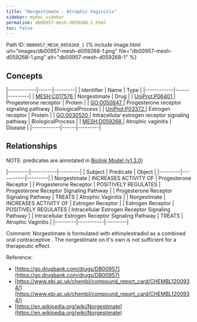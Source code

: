 ```yaml
---
title: "Norgestimate - Atrophic Vaginitis"
sidebar: mydoc_sidebar
permalink: db00957-mesh-d059268-1.html
toc: false 
---
```



Path ID: `DB00957_MESH_D059268_1`
{% include image.html url="images/db00957-mesh-d059268-1.png" file="db00957-mesh-d059268-1.png" alt="db00957-mesh-d059268-1" %}

## Concepts

|------------|------|---------|
| Identifier | Name | Type    |
|------------|------|---------|
| <a href="https://identifiers.org/MESH:C017576">MESH:C017576 </a> | Norgestimate | Drug |
| <a href="https://identifiers.org/UniProt:P06401">UniProt:P06401 </a> | Progesterone receptor | Protein |
| <a href="https://identifiers.org/GO:0050847">GO:0050847 </a> | Progesterone receptor signaling pathway | BiologicalProcess |
| <a href="https://identifiers.org/UniProt:P03372">UniProt:P03372 </a> | Estrogen receptor | Protein |
| <a href="https://identifiers.org/GO:0030520">GO:0030520 </a> | Intracellular estrogen receptor signaling pathway | BiologicalProcess |
| <a href="https://identifiers.org/MESH:D059268">MESH:D059268 </a> | Atrophic vaginitis | Disease |
|------------|------|---------|

## Relationships


NOTE: predicates are annotated in <a href="https://github.com/biolink/biolink-model/releases/tag/v1.3.0">Biolink Model (v1.3.0)</a>

|---------|-----------|---------|
| Subject | Predicate | Object  |
|---------|-----------|---------|
| Norgestimate | INCREASES ACTIVITY OF | Progesterone Receptor |
| Progesterone Receptor | POSITIVELY REGULATES | Progesterone Receptor Signaling Pathway |
| Progesterone Receptor Signaling Pathway | TREATS | Atrophic Vaginitis |
| Norgestimate | INCREASES ACTIVITY OF | Estrogen Receptor |
| Estrogen Receptor | POSITIVELY REGULATES | Intracellular Estrogen Receptor Signaling Pathway |
| Intracellular Estrogen Receptor Signaling Pathway | TREATS | Atrophic Vaginitis |
|---------|-----------|---------|

Comment: Norgestimate is formulated with ethinylestradiol as a combined oral contraceptive . The norgestimate on it's own is not sufficient for a therapeutic effect.

Reference: 
  - [https://go.drugbank.com/drugs/DB00957](https://go.drugbank.com/drugs/DB00957)
  - [https://www.ebi.ac.uk/chembl/compound_report_card/CHEMBL1200934/](https://www.ebi.ac.uk/chembl/compound_report_card/CHEMBL1200934/)
  - [https://en.wikipedia.org/wiki/Norgestimate](https://en.wikipedia.org/wiki/Norgestimate)
